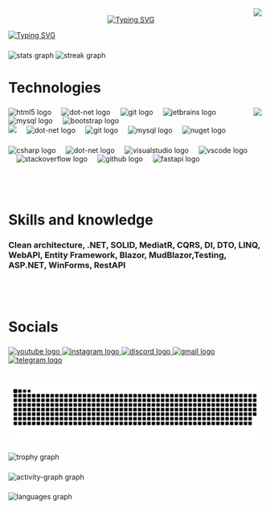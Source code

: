 <img align="right" src="https://visitor-badge.laobi.icu/badge?page_id=Avazbek22.Avazbek22&left_text=Profile%20visitors"  />

<p align="center">
<a href="https://git.io/typing-svg"><img src="https://readme-typing-svg.herokuapp.com?font=Cascadia+code+Light&size=60&duration=4000&pause=1000&color=F70000&repeat=false&width=550&height=100&lines=Avazbek+Olimov" alt="Typing SVG" /></a>
</p>

<p align="left">
   <a href="https://git.io/typing-svg"><img src="https://readme-typing-svg.herokuapp.com?font=Cascadia+code+Light&size=40&duration=4000&pause=1000&color=42F7DD&width=700&height=100&lines=Junior+software+developer;Always+learning+new+things" alt="Typing SVG" /></a>
</p>

###

<div align="left">
  <img src="https://github-readme-stats.vercel.app/api?username=Avazbek22&hide_title=false&hide_rank=false&show_icons=true&include_all_commits=true&count_private=true&disable_animations=false&theme=radical&locale=en&hide_border=true&order=1" height="150" alt="stats graph"  />
  <img src="https://streak-stats.demolab.com?user=Avazbek22&locale=en&mode=daily&theme=radical&hide_border=true&border_radius=10&order=3" height="150" alt="streak graph"  />
</div>

###
<h1 align="left">Technologies</h1>

###

<img align="right" height="150" src="https://media.giphy.com/media/v1.Y2lkPTc5MGI3NjExYm05NXE0eWRtY2l5eDhsdnEyeGZxemxmNmdka3IyNW5renR0MjQ3aSZlcD12MV9naWZzX3NlYXJjaCZjdD1n/VTtANKl0beDFQRLDTh/giphy.gif"  />

###

<div align="left">
  <img src="https://img.shields.io/badge/HTML5-E34F26?logo=html5&logoColor=white&style=for-the-badge" height="30" alt="html5 logo" />
  <img width="12" />
  <img src="https://img.shields.io/badge/.NET-512BD4?logo=dotnet&logoColor=white&style=for-the-badge" height="30" alt="dot-net logo" />
  <img width="12" />
  <img src="https://img.shields.io/badge/Git-F05032?logo=git&logoColor=white&style=for-the-badge" height="30" alt="git logo" />
  <img width="12" />
  <img src="https://img.shields.io/badge/JetBrains-000000?logo=jetbrains&logoColor=white&style=for-the-badge" height="30" alt="jetbrains logo" />
  <img width="12" />
  <img src="https://img.shields.io/badge/MySQL-4479A1?logo=mysql&logoColor=white&style=for-the-badge" height="30" alt="mysql logo" />
  <img width="12" />
  <img src="https://img.shields.io/badge/blazor-%235C2D91.svg?style=for-the-badge&logo=blazor&logoColor=white" height="30" alt="bootstrap logo" />
</div>

<div align="left">
  <img src="https://img.shields.io/badge/FastAPI-005571?style=for-the-badge&logo=fastapi" />
  <img width="12" />
  <img src="https://img.shields.io/badge/Rider-000000.svg?style=for-the-badge&logo=Rider&logoColor=white&color=black&labelColor=crimson" height="30" alt="dot-net logo" />
  <img width="12" />
  <img src="https://img.shields.io/badge/Visual%20Studio-5C2D91.svg?style=for-the-badge&logo=visual-studio&logoColor=white" height="30" alt="git logo" />
  <img width="12" />
  <img src="https://img.shields.io/badge/-Swagger-%23Clojure?style=for-the-badge&logo=swagger&logoColor=white" height="30" alt="mysql logo" />
  <img width="12" />
  <img src="https://img.shields.io/badge/github-%23121011.svg?style=for-the-badge&logo=github&logoColor=white" height="30" alt="nuget logo" />
</div>


###

<div align="left">
  <img src="https://skillicons.dev/icons?i=cs" height="40" alt="csharp logo"  />
  <img width="12" />
  <img src="https://skillicons.dev/icons?i=dotnet" height="40" alt="dot-net logo"  />
  <img width="12" />
  <img src="https://cdn.jsdelivr.net/gh/devicons/devicon/icons/visualstudio/visualstudio-plain.svg" height="40" alt="visualstudio logo"  />
  <img width="12" />
  <img src="https://cdn.jsdelivr.net/gh/devicons/devicon/icons/vscode/vscode-original.svg" height="40" alt="vscode logo"  />
  <img width="12" />
  <img src="https://skillicons.dev/icons?i=stackoverflow" height="40" alt="stackoverflow logo"  />
  <img width="12" />
  <img src="https://skillicons.dev/icons?i=github" height="40" alt="github logo"  />
  <img width="12" />
  <img src="https://skillicons.dev/icons?i=fastapi" height="40" alt="fastapi logo"  />
</div>

###

<div align="left">
</div>

###

<div align="left">
</div>

###
<br><br>
<h1 align="left">Skills and knowledge</h1>

###

<h3 align="left">Clean architecture, .NET, SOLID, MediatR, CQRS, DI, DTO, LINQ, WebAPI, Entity Framework, Blazor, MudBlazor,Testing, ASP.NET, WinForms, RestAPI</h3>

###

<div align="left">
</div>

###

<div align="left">
</div>

###
<br><br>
<h1 align="left">Socials</h1>

###

<div align="left">
  <a href="https://www.youtube.com/@IT-Life" target="_blank">
    <img src="https://img.shields.io/static/v1?message=Youtube&logo=youtube&label=&color=FF0000&logoColor=white&labelColor=&style=for-the-badge" height="35" alt="youtube logo" />
  </a>
  <a href="https://www.instagram.com/avazbek_olimov_1722/" target="_blank">
    <img src="https://img.shields.io/static/v1?message=Instagram&logo=instagram&label=&color=E4405F&logoColor=white&labelColor=&style=for-the-badge" height="35" alt="instagram logo" />
  </a>
  <a href="https://discord.com/users/Avazbek22" target="_blank">
    <img src="https://img.shields.io/static/v1?message=Discord&logo=discord&label=&color=7289DA&logoColor=white&labelColor=&style=for-the-badge" height="35" alt="discord logo" />
  </a>
  <a href="mailto:avazbekolimov722@gmail.com" target="_blank">
    <img src="https://img.shields.io/static/v1?message=Gmail&logo=gmail&label=&color=D14836&logoColor=white&labelColor=&style=for-the-badge" height="35" alt="gmail logo" />
  </a>
  <a href="https://t.me/Avazbek22" target="_blank">
    <img src="https://img.shields.io/static/v1?message=Telegram&logo=telegram&label=&color=2CA5E0&logoColor=white&labelColor=&style=for-the-badge" height="35" alt="telegram logo" />
  </a>
</div>


###

<div align="left">
</div>

###

<br clear="both">

<picture>
  <source media="(prefers-color-scheme: dark)" srcset="https://raw.githubusercontent.com/Avazbek22/Avazbek22/output/github-snake-dark.svg" />
  <source media="(prefers-color-scheme: light)" srcset="https://raw.githubusercontent.com/Avazbek22/Avazbek22/output/github-snake.svg" />
  <img alt="github-snake" src="https://raw.githubusercontent.com/Avazbek22/Avazbek22/output/github-snake.svg" />
</picture>

###

<p align="left"></p>

###

<div align="left">
  <img src="https://github-profile-trophy.vercel.app?username=Avazbek22&theme=darkhub&column=-1&row=1&margin-w=8&margin-h=8&no-bg=false&no-frame=true&order=4" height="150" alt="trophy graph"  />
</div>

###

<p align="left"></p>

###

<div align="left">
  <img src="https://github-readme-activity-graph.vercel.app/graph?username=Avazbek22&radius=16&theme=react&area=true&order=5&hide_border=true" height="300" alt="activity-graph graph"  />
</div>

###

<div align="left">
  <img src="https://github-readme-stats.vercel.app/api/top-langs?username=Avazbek22&locale=en&hide_title=false&layout=compact&card_width=320&langs_count=5&theme=radical&hide_border=true&order=2" height="150" alt="languages graph"  />
</div>

###

